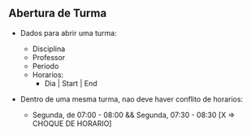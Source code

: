 ## Abertura de Turma

- Dados para abrir uma turma:
    - Disciplina
    - Professor
    - Periodo
    - Horarios:
        - Dia | Start | End

- Dentro de uma mesma turma, nao deve haver conflito de horarios:
    - Segunda, de 07:00 - 08:00 && Segunda, 07:30 - 08:30 [X => CHOQUE DE HORARIO]
